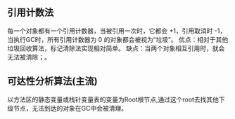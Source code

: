## 引用计数法
每一个对象都有一个引用计数器，当被引用一次时，它都会 +1，引用取消时 -1，当执行GC时，所有引用计数器为 0 的对象都会被视为“垃圾”。
优点：相对于其他垃圾回收算法，标记清除法实现相对简单。
缺点：当两个对象相互引用时，就会无法被清除；。

## 可达性分析算法(主流)
以方法区的静态变量或栈针变量表的变量为Root根节点,通过这个root去找其他下级节点，无法到达的对象在GC中会被清理。

